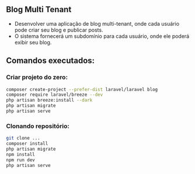 ## Blog Multi Tenant

- Desenvolver uma aplicação de blog multi-tenant, onde cada usuário pode criar seu blog e publicar posts.
- O sistema fornecerá um subdomínio para cada usuário, onde ele poderá exibir seu blog.

## Comandos executados:

### Criar projeto do zero:
```bash
composer create-project --prefer-dist laravel/laravel blog
composer require laravel/breeze --dev
php artisan breeze:install --dark
php artisan migrate
php artisan serve
```

### Clonando repositório:
```bash
git clone ...
composer install
php artisan migrate
npm install
npm run dev
php artisan serve
```